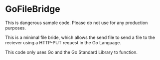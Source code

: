 # GoFileBridge
This is dangerous sample code. Please do not use for any production purposes.

This is a minimal file bride, which allows the send file
to send a file to the reciever using a HTTP-PUT request in the Go Language.

This code only uses Go and the Go Standard Library to function.